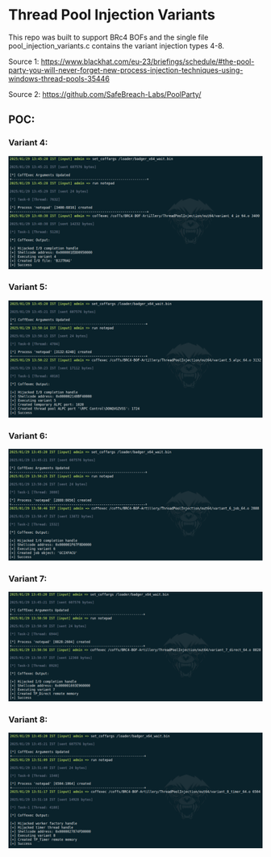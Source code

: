 # Thread Pool Injection Variants

This repo was built to support BRc4 BOFs and the single file pool_injection_variants.c contains the variant injection types 4-8. 

Source 1: https://www.blackhat.com/eu-23/briefings/schedule/#the-pool-party-you-will-never-forget-new-process-injection-techniques-using-windows-thread-pools-35446

Source 2: https://github.com/SafeBreach-Labs/PoolParty/

## POC:

### Variant 4:

![](img/variant_4_io.png)

### Variant 5:

![](img/variant_5_alpc.png)

### Variant 6:

![](img/variant_6_job.png)

### Variant 7:

![](img/variant_7_direct.png)

### Variant 8:

![](img/variant_8_timer.png)

